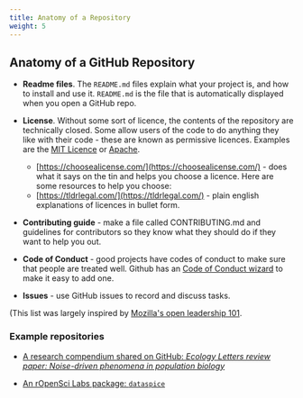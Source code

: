 ```yaml
---
title: Anatomy of a Repository
weight: 5
---
```



## Anatomy of a GitHub Repository

- **Readme files**. The `README.md` files explain what your project is, and how to install and use it. `README.md` is the file that is automatically displayed when you open a GitHub repo.

- **License**. Without some sort of licence, the contents of the repository are technically closed. Some allow users of the code to do anything they like with their code - these are known as permissive licences. Examples are the [MIT Licence](https://tldrlegal.com/license/mit-license) or [Apache](https://tldrlegal.com/license/apache-license-2.0-(apache-2.0)).
    + [https://choosealicense.com/](https://choosealicense.com/) - does what it says on the tin and helps you choose a licence. Here are some resources to help you choose:
    + [https://tldrlegal.com/](https://tldrlegal.com/) - plain english explanations of licences in bullet form.
    
- **Contributing guide** - make a file called CONTRIBUTING.md and guidelines for contributors so they know what they should do if they want to help you out.

- **Code of Conduct** - good projects have codes of conduct to make sure that people are treated well. Github has an [Code of Conduct wizard](https://help.github.com/articles/adding-a-code-of-conduct-to-your-project/) to make it easy to add one.

- **Issues** - use GitHub issues to record and discuss tasks.

(This list was largely inspired by [Mozilla's open leadership 101](https://mozilla.teachable.com/p/open-leadership-101).

### Example repositories

- [A research compendium shared on GitHub: _Ecology Letters review paper: Noise-driven phenomena in population biology_](https://github.com/cboettig/noise-phenomena)

- [An rOpenSci Labs package: `dataspice`](https://github.com/ropenscilabs/dataspice)
